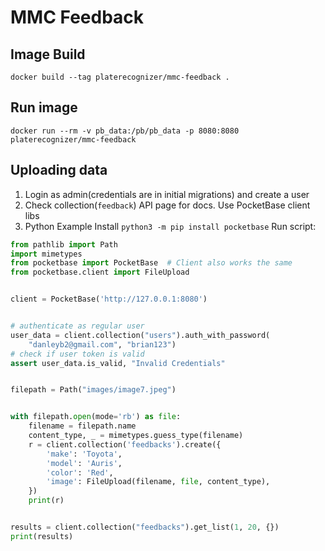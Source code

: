 # MMC Feedback

## Image Build
```shell
docker build --tag platerecognizer/mmc-feedback .
```

## Run image

```shell
docker run --rm -v pb_data:/pb/pb_data -p 8080:8080 platerecognizer/mmc-feedback
```


## Uploading data
1. Login as admin(credentials are in initial migrations) and create a user
2. Check collection(`feedback`) API page for docs. Use PocketBase client libs
3. Python Example
Install `python3 -m pip install pocketbase`
Run script:
```py
from pathlib import Path
import mimetypes
from pocketbase import PocketBase  # Client also works the same
from pocketbase.client import FileUpload


client = PocketBase('http://127.0.0.1:8080')


# authenticate as regular user
user_data = client.collection("users").auth_with_password(
    "danleyb2@gmail.com", "brian123")
# check if user token is valid
assert user_data.is_valid, "Invalid Credentials"


filepath = Path("images/image7.jpeg")


with filepath.open(mode='rb') as file:
    filename = filepath.name
    content_type, _ = mimetypes.guess_type(filename)
    r = client.collection('feedbacks').create({
        'make': 'Toyota',
        'model': 'Auris',
        'color': 'Red',
        'image': FileUpload(filename, file, content_type),
    })
    print(r)


results = client.collection("feedbacks").get_list(1, 20, {})
print(results)
```

